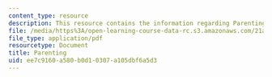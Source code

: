 ```yaml
---
content_type: resource
description: This resource contains the information regarding Parenting.
file: /media/https%3A/open-learning-course-data-rc.s3.amazonaws.com/21a-230j-the-contemporary-american-family-spring-2004/ee7c9160a580b0d10307a105dbf6a5d3_MIT21A_230JS04_parenting.pdf
file_type: application/pdf
resourcetype: Document
title: Parenting
uid: ee7c9160-a580-b0d1-0307-a105dbf6a5d3
---
```

